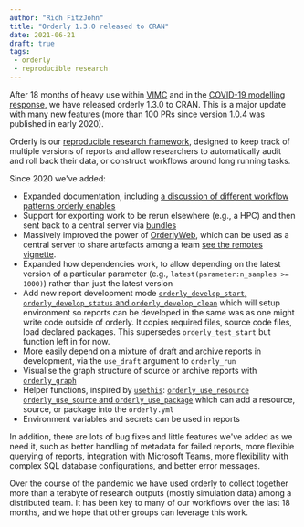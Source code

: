 ```yaml
---
author: "Rich FitzJohn"
title: "Orderly 1.3.0 released to CRAN"
date: 2021-06-21
draft: true
tags:
 - orderly
 - reproducible research
---
```


After 18 months of heavy use within [VIMC](https://www.vaccineimpact.org/) and in the [COVID-19 modelling response](https://www.imperial.ac.uk/mrc-global-infectious-disease-analysis/covid-19/covid-19-response-team-2020-2021-report/), we have released orderly 1.3.0 to CRAN. This is a major update with many new features (more than 100 PRs since version 1.0.4 was published in early 2020).

Orderly is our [reproducible research framework](https://www.vaccineimpact.org/orderly/articles/orderly.html), designed to keep track of multiple versions of reports and allow researchers to automatically audit and roll back their data, or construct workflows around long running tasks.

Since 2020 we've added:

* Expanded documentation, including [a discussion of different workflow patterns orderly enables](https://www.vaccineimpact.org/orderly/articles/patterns.html)
* Support for exporting work to be rerun elsewhere (e.g., a HPC) and then sent back to a central server via [bundles](https://www.vaccineimpact.org/orderly/articles/bundles.html)
* Massively improved the power of [OrderlyWeb](https://github.com/vimc/orderly-web/), which can be used as a central server to share artefacts among a team [see the remotes vignette](https://www.vaccineimpact.org/orderly/articles/remote.html).
* Expanded how dependencies work, to allow depending on the latest version of a particular parameter (e.g., `latest(parameter:n_samples >= 1000)`) rather than just the latest version
* Add new report development mode [`orderly_develop_start`, `orderly_develop_status` and `orderly_develop_clean`](https://www.vaccineimpact.org/orderly/reference/orderly_develop_start.html) which will setup environment so reports can be developed in the same was as one might write code outside of orderly. It copies required files, source code files, load declared packages. This supersedes `orderly_test_start` but function left in for now.
* More easily depend on a mixture of draft and archive reports in development, via the `use_draft` argument to `orderly_run`
* Visualise the graph structure of source or archive reports with [`orderly_graph`](https://www.vaccineimpact.org/orderly/reference/orderly_graph.html)
* Helper functions, inspired by [`usethis`](https://usethis.r-lib.org/): [`orderly_use_resource` `orderly_use_source` and `orderly_use_package`](https://www.vaccineimpact.org/orderly/reference/orderly_use.html) which can add a resource, source, or package into the `orderly.yml`
* Environment variables and secrets can be used in reports

In addition, there are lots of bug fixes and little features we've added as we need it, such as better handling of metadata for failed reports, more flexible querying of reports, integration with Microsoft Teams, more flexibility with complex SQL database configurations, and better error messages.

Over the course of the pandemic we have used orderly to collect together more than a terabyte of research outputs (mostly simulation data) among a distributed team. It has been key to many of our workflows over the last 18 months, and we hope that other groups can leverage this work.
